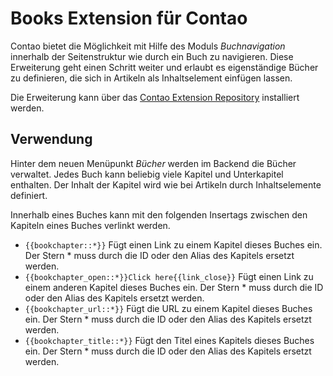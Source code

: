 Books Extension für Contao
==========================

Contao bietet die Möglichkeit mit Hilfe des Moduls *Buchnavigation* innerhalb
der Seitenstruktur wie durch ein Buch zu navigieren. Diese Erweiterung geht
einen Schritt weiter und erlaubt es eigenständige Bücher zu definieren, die sich
in Artikeln als Inhaltselement einfügen lassen.

Die Erweiterung kann über das
[Contao Extension Repository](https://contao.org/extension-list/view/books.html)
installiert werden.

Verwendung
----------

Hinter dem neuen Menüpunkt *Bücher* werden im Backend die Bücher verwaltet.
Jedes Buch kann beliebig viele Kapitel und Unterkapitel enthalten. Der Inhalt
der Kapitel wird wie bei Artikeln durch Inhaltselemente definiert. 

Innerhalb eines Buches kann mit den folgenden Insertags zwischen den Kapiteln
eines Buches verlinkt werden.

* `{{bookchapter::*}}` Fügt einen Link zu einem Kapitel dieses Buches ein. Der
  Stern * muss durch die ID oder den Alias des Kapitels ersetzt werden.
* `{{bookchapter_open::*}}Click here{{link_close}}` Fügt einen Link zu einem
  anderen Kapitel dieses Buches ein. Der Stern * muss durch die ID oder den
  Alias des Kapitels ersetzt werden.
* `{{bookchapter_url::*}}` Fügt die URL zu einem Kapitel dieses Buches ein. Der
  Stern * muss durch die ID oder den Alias des Kapitels ersetzt werden.
* `{{bookchapter_title::*}}` Fügt den Titel eines Kapitels dieses Buches ein.
  Der Stern * muss durch die ID oder den Alias des Kapitels ersetzt werden.
